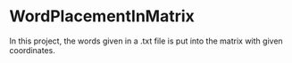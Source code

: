 # WordPlacementInMatrix
In this project, the words given in a .txt file is put into the matrix with given coordinates.

